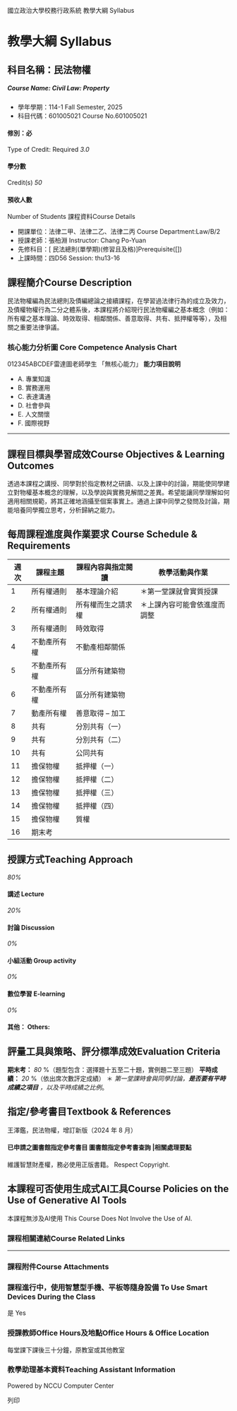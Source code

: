 國立政治大學校務行政系統 教學大綱 Syllabus
# 教學大綱 Syllabus
##  科目名稱：民法物權 
#####  Course Name: Civil Law: Property
  * 學年學期：114-1 Fall Semester, 2025 
  * 科目代碼：601005021 Course No.601005021


#### 修別：必
Type of Credit: Required 
_3.0_
#### 學分數
Credit(s)
_50_
#### 預收人數
Number of Students
課程資料Course Details
  * 開課單位：法律二甲、法律二乙、法律二丙 Course Department:Law/B/2 
  * 授課老師：張柏淵 Instructor: Chang Po-Yuan 
  * 先修科目：[ 民法總則(單學期)(修習且及格)]Prerequisite([])
  * 上課時間：四D56 Session: thu13-16


##  課程簡介Course Description
民法物權編為民法總則及債編總論之接續課程，在學習過法律行為的成立及效力，及債權物權行為二分之體系後，本課程將介紹現行民法物權編之基本概念（例如：所有權之基本理論、時效取得、相鄰關係、善意取得、共有、抵押權等等），及相關之重要法律爭議。
###  核心能力分析圖 Core Competence Analysis Chart
012345ABCDEF雷達圖老師學生
「無核心能力」 
**能力項目說明**
  * A. 專業知識
  * B. 實務運用
  * C. 表達溝通
  * D. 社會參與
  * E. 人文關懷
  * F. 國際視野


* * *
##  課程目標與學習成效Course Objectives & Learning Outcomes 
透過本課程之講授、同學對於指定教材之研讀、以及上課中的討論，期能使同學建立對物權基本概念的理解，以及學說與實務見解間之差異。希望能讓同學理解如何適用相關規範，將其正確地涵攝至個案事實上。通過上課中同學之發問及討論，期能培養同學獨立思考，分析歸納之能力。
##  每周課程進度與作業要求 Course Schedule & Requirements
週次 |  課程主題 |  課程內容與指定閱讀 |  教學活動與作業  
---|---|---|---  
1 |  所有權通則 |  基本理論介紹 |  ＊第一堂課就會實質授課  
2 |  所有權通則 |  所有權而生之請求權 |  ＊上課內容可能會依進度而調整  
3 |  所有權通則 |  時效取得 |   
4 |  不動產所有權 |  不動產相鄰關係 |   
5 |  不動產所有權 |  區分所有建築物 |   
6 |  不動產所有權 |  區分所有建築物 |   
7 |  動產所有權 |  善意取得 – 加工 |   
8 |  共有 |  分別共有（一） |   
9 |  共有 |  分別共有（二） |   
10 |  共有 |  公同共有 |   
11 |  擔保物權 |  抵押權（一） |   
12 |  擔保物權 |  抵押權（二） |   
13 |  擔保物權 |  抵押權（三） |   
14 |  擔保物權 |  抵押權（四） |   
15 |  擔保物權 |  質權 |   
16 |  期末考 |  |   
##  授課方式Teaching Approach
_80%_
####  講述 Lecture
_20%_
####  討論 Discussion
_0%_
####  小組活動 Group activity
_0%_
####  數位學習 E-learning
_0%_
####  其他： Others:
##  評量工具與策略、評分標準成效Evaluation Criteria
**期末考：** _80_ %（題型包含：選擇題十五至二十題，實例題二至三題）
**平時成績：** _20_ %（依出席次數評定成績）
＊ _第一堂課時會與同學討論，**是否要有平時成績之項目** ，以及平時成績之比例_。
##  指定/參考書目Textbook & References
王澤鑑，民法物權，增訂新版（2024 年 8 月）
####  已申請之圖書館指定參考書目  圖書館指定參考書查詢 |相關處理要點
維護智慧財產權，務必使用正版書籍。 Respect Copyright.
##  本課程可否使用生成式AI工具Course Policies on the Use of Generative AI Tools
本課程無涉及AI使用 This Course Does Not Involve the Use of AI.
###  課程相關連結Course Related Links
* * *
###  課程附件Course Attachments
###  課程進行中，使用智慧型手機、平板等隨身設備 To Use Smart Devices During the Class
是  Yes
###  授課教師Office Hours及地點Office Hours & Office Location
每堂課下課後三十分鐘，原教室或其他教室
###  教學助理基本資料Teaching Assistant Information
Powered by NCCU Computer Center
  
列印

